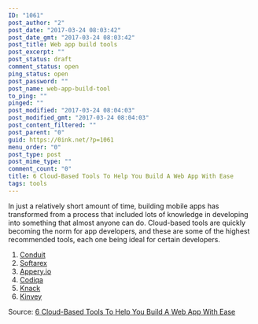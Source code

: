 ```yaml
---
ID: "1061"
post_author: "2"
post_date: "2017-03-24 08:03:42"
post_date_gmt: "2017-03-24 08:03:42"
post_title: Web app build tools
post_excerpt: ""
post_status: draft
comment_status: open
ping_status: open
post_password: ""
post_name: web-app-build-tool
to_ping: ""
pinged: ""
post_modified: "2017-03-24 08:04:03"
post_modified_gmt: "2017-03-24 08:04:03"
post_content_filtered: ""
post_parent: "0"
guid: https://0ink.net/?p=1061
menu_order: "0"
post_type: post
post_mime_type: ""
comment_count: "0"
title: 6 Cloud-Based Tools To Help You Build A Web App With Ease
tags: tools
---
```


In just a relatively short amount of time, building mobile apps has
transformed from a process that included lots of knowledge in
developing into something that almost anyone can do. Cloud-based tools
are quickly becoming the norm for app developers, and these are some
of the highest recommended tools, each one being ideal for certain
developers.

1. [Conduit](http://diy.como.com/features/)
2. [Softarex](http://softarex.com/)
3. [Appery.io](http://www.appery.io/)
4. [Codiqa](https://codiqa.com/)
5. [Knack](https://www.knackhq.com/)
6. [Kinvey](http://www.kinvey.com/)

Source: [6 Cloud-Based Tools To Help You Build A Web App With Ease](http://www.lifehack.org/468599/6-cloud-based-tools-to-help-you-build-a-web-app-with-ease)


